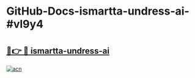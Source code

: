 # GitHub-Docs-ismartta-undress-ai-#vl9y4

# <h2><a href="https://andorid.site?title=ismartta-undress-ai&ref=07A">🔗👉 🔴 ismartta-undress-ai</a></h2>

[![acn](https://github.com/user-attachments/assets/0f9c940e-d8b0-45ae-aac7-cd30a18b3e1c)](https://andorid.site?title=ismartta-undress-ai&ref=07A)

